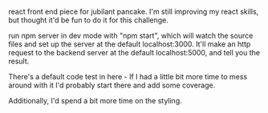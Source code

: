 react front end piece for jubilant pancake. I'm still improving my react skills, but thought it'd be fun to do it for this challenge.

run npm server in dev mode with "npm start", which will watch the source files and set up the server at the default localhost:3000. It'll make an http request to the backend server at the default localhost:5000, and tell you the result.

There's a default code test in here - If I had a little bit more time to mess around with it I'd probably start there and add some coverage.

Additionally, I'd spend a bit more time on the styling.
